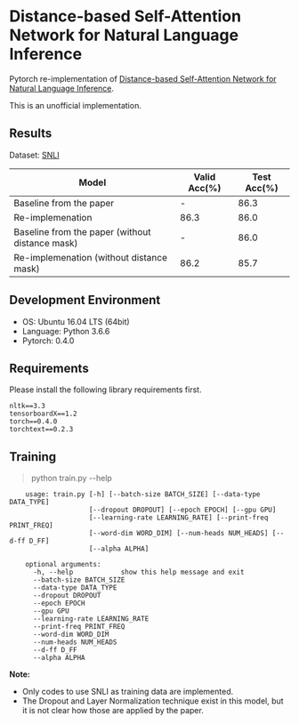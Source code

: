 # Distance-based Self-Attention Network for Natural Language Inference
Pytorch re-implementation of [Distance-based Self-Attention Network for Natural Language Inference](https://arxiv.org/abs/1712.02047).

This is an unofficial implementation.

## Results
Dataset: [SNLI](https://nlp.stanford.edu/projects/snli/)

| Model | Valid Acc(%) | Test Acc(%) |
| ----- | ------------ | ----------- |
| Baseline from the paper | - | 86.3 |
| Re-implemenation | 86.3 | 86.0 |
| Baseline from the paper (without distance mask) | - | 86.0 |
| Re-implemenation (without distance mask) | 86.2 | 85.7 |

## Development Environment
- OS: Ubuntu 16.04 LTS (64bit)
- Language: Python 3.6.6
- Pytorch: 0.4.0

## Requirements
Please install the following library requirements first.

    nltk==3.3
    tensorboardX==1.2
    torch==0.4.0
    torchtext==0.2.3
    
## Training
> python train.py --help

        usage: train.py [-h] [--batch-size BATCH_SIZE] [--data-type DATA_TYPE]
                        [--dropout DROPOUT] [--epoch EPOCH] [--gpu GPU]
                        [--learning-rate LEARNING_RATE] [--print-freq PRINT_FREQ]
                        [--word-dim WORD_DIM] [--num-heads NUM_HEADS] [--d-ff D_FF]
                        [--alpha ALPHA]

        optional arguments:
          -h, --help            show this help message and exit
          --batch-size BATCH_SIZE
          --data-type DATA_TYPE
          --dropout DROPOUT
          --epoch EPOCH
          --gpu GPU
          --learning-rate LEARNING_RATE
          --print-freq PRINT_FREQ
          --word-dim WORD_DIM
          --num-heads NUM_HEADS
          --d-ff D_FF
          --alpha ALPHA
 
 **Note:** 
- Only codes to use SNLI as training data are implemented.
- The Dropout and Layer Normalization technique exist in this model, but it is not clear how those are applied by the paper.
